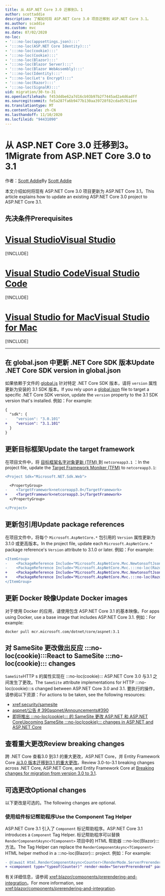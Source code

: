 ```yaml
---
title: 从 ASP.NET Core 3.0 迁移到3。1
author: scottaddie
description: 了解如何将 ASP.NET Core 3.0 项目迁移到 ASP.NET Core 3.1。
ms.author: scaddie
ms.custom: mvc
ms.date: 07/02/2020
no-loc:
- ':::no-loc(appsettings.json):::'
- ':::no-loc(ASP.NET Core Identity):::'
- ':::no-loc(cookie):::'
- ':::no-loc(Cookie):::'
- ':::no-loc(Blazor):::'
- ':::no-loc(Blazor Server):::'
- ':::no-loc(Blazor WebAssembly):::'
- ':::no-loc(Identity):::'
- ":::no-loc(Let's Encrypt):::"
- ':::no-loc(Razor):::'
- ':::no-loc(SignalR):::'
uid: migration/30-to-31
ms.openlocfilehash: f453ddbe62a7d16cb93b97b2f7445ad2a4d6adff
ms.sourcegitcommit: fe5a287fa6b9477b130aa39728f82cdad57611ee
ms.translationtype: MT
ms.contentlocale: zh-CN
ms.lasthandoff: 11/10/2020
ms.locfileid: "94431090"
---
```

# <a name="migrate-from-aspnet-core-30-to-31"></a><span data-ttu-id="3544a-103">从 ASP.NET Core 3.0 迁移到3。1</span><span class="sxs-lookup"><span data-stu-id="3544a-103">Migrate from ASP.NET Core 3.0 to 3.1</span></span>

<span data-ttu-id="3544a-104">作者：[Scott Addie](https://github.com/scottaddie)</span><span class="sxs-lookup"><span data-stu-id="3544a-104">By [Scott Addie](https://github.com/scottaddie)</span></span>

<span data-ttu-id="3544a-105">本文介绍如何将现有 ASP.NET Core 3.0 项目更新为 ASP.NET Core 3.1。</span><span class="sxs-lookup"><span data-stu-id="3544a-105">This article explains how to update an existing ASP.NET Core 3.0 project to ASP.NET Core 3.1.</span></span>

## <a name="prerequisites"></a><span data-ttu-id="3544a-106">先决条件</span><span class="sxs-lookup"><span data-stu-id="3544a-106">Prerequisites</span></span>

# <a name="visual-studio"></a>[<span data-ttu-id="3544a-107">Visual Studio</span><span class="sxs-lookup"><span data-stu-id="3544a-107">Visual Studio</span></span>](#tab/visual-studio)

[!INCLUDE[](~/includes/net-core-prereqs-vs-3.1.md)]

# <a name="visual-studio-code"></a>[<span data-ttu-id="3544a-108">Visual Studio Code</span><span class="sxs-lookup"><span data-stu-id="3544a-108">Visual Studio Code</span></span>](#tab/visual-studio-code)

[!INCLUDE[](~/includes/net-core-prereqs-vsc-3.1.md)]

# <a name="visual-studio-for-mac"></a>[<span data-ttu-id="3544a-109">Visual Studio for Mac</span><span class="sxs-lookup"><span data-stu-id="3544a-109">Visual Studio for Mac</span></span>](#tab/visual-studio-mac)

[!INCLUDE[](~/includes/net-core-prereqs-mac-3.1.md)]

---

## <a name="update-net-core-sdk-version-in-globaljson"></a><span data-ttu-id="3544a-110">在 global.json 中更新 .NET Core SDK 版本</span><span class="sxs-lookup"><span data-stu-id="3544a-110">Update .NET Core SDK version in global.json</span></span>

<span data-ttu-id="3544a-111">如果依赖于文件的 [global.js](/dotnet/core/tools/global-json) 针对特定 .NET Core SDK 版本，请将 `version` 属性更新为安装的 3.1 SDK 版本。</span><span class="sxs-lookup"><span data-stu-id="3544a-111">If you rely upon a [global.json](/dotnet/core/tools/global-json) file to target a specific .NET Core SDK version, update the `version` property to the 3.1 SDK version that's installed.</span></span> <span data-ttu-id="3544a-112">例如：</span><span class="sxs-lookup"><span data-stu-id="3544a-112">For example:</span></span>

```diff
{
  "sdk": {
-    "version": "3.0.101"
+    "version": "3.1.101"
  }
}
```

## <a name="update-the-target-framework"></a><span data-ttu-id="3544a-113">更新目标框架</span><span class="sxs-lookup"><span data-stu-id="3544a-113">Update the target framework</span></span>

<span data-ttu-id="3544a-114">在项目文件中，将 [目标框架名字对象更新 (TFM) ](/dotnet/standard/frameworks) 到 `netcoreapp3.1` ：</span><span class="sxs-lookup"><span data-stu-id="3544a-114">In the project file, update the [Target Framework Moniker (TFM)](/dotnet/standard/frameworks) to `netcoreapp3.1`:</span></span>

```diff
<Project Sdk="Microsoft.NET.Sdk.Web">

  <PropertyGroup>
-    <TargetFramework>netcoreapp3.0</TargetFramework>
+    <TargetFramework>netcoreapp3.1</TargetFramework>
  </PropertyGroup>

</Project>
```

## <a name="update-package-references"></a><span data-ttu-id="3544a-115">更新包引用</span><span class="sxs-lookup"><span data-stu-id="3544a-115">Update package references</span></span>

<span data-ttu-id="3544a-116">在项目文件中，将每个 `Microsoft.AspNetCore.*` 包引用的 `Version` 属性更新为3.1.0 或更高版本。</span><span class="sxs-lookup"><span data-stu-id="3544a-116">In the project file, update each `Microsoft.AspNetCore.*` package reference's `Version` attribute to 3.1.0 or later.</span></span> <span data-ttu-id="3544a-117">例如：</span><span class="sxs-lookup"><span data-stu-id="3544a-117">For example:</span></span>

```diff
<ItemGroup>
-    <PackageReference Include="Microsoft.AspNetCore.Mvc.NewtonsoftJson" Version="3.0.0" />
-    <PackageReference Include="Microsoft.AspNetCore.Mvc.:::no-loc(Razor):::.RuntimeCompilation" Version="3.0.0" Condition="'$(Configuration)' == 'Debug'" />
+    <PackageReference Include="Microsoft.AspNetCore.Mvc.NewtonsoftJson" Version="3.1.1" />
+    <PackageReference Include="Microsoft.AspNetCore.Mvc.:::no-loc(Razor):::.RuntimeCompilation" Version="3.1.1" Condition="'$(Configuration)' == 'Debug'" />
</ItemGroup>
```

## <a name="update-docker-images"></a><span data-ttu-id="3544a-118">更新 Docker 映像</span><span class="sxs-lookup"><span data-stu-id="3544a-118">Update Docker images</span></span>

<span data-ttu-id="3544a-119">对于使用 Docker 的应用，请使用包含 ASP.NET Core 3.1 的基本映像。</span><span class="sxs-lookup"><span data-stu-id="3544a-119">For apps using Docker, use a base image that includes ASP.NET Core 3.1.</span></span> <span data-ttu-id="3544a-120">例如：</span><span class="sxs-lookup"><span data-stu-id="3544a-120">For example:</span></span>

```console
docker pull mcr.microsoft.com/dotnet/core/aspnet:3.1
```

## <a name="react-to-samesite-no-loccookie-changes"></a><span data-ttu-id="3544a-121">对 SameSite 更改做出反应 :::no-loc(cookie):::</span><span class="sxs-lookup"><span data-stu-id="3544a-121">React to SameSite :::no-loc(cookie)::: changes</span></span>

<span data-ttu-id="3544a-122">`SameSite`HTTP s 的属性实现在 :::no-loc(cookie)::: ASP.NET Core 3.0 与3.1 之间发生了更改。</span><span class="sxs-lookup"><span data-stu-id="3544a-122">The `SameSite` attribute implementations for HTTP :::no-loc(cookie):::s changed between ASP.NET Core 3.0 and 3.1.</span></span> <span data-ttu-id="3544a-123">要执行的操作，请参阅以下资源：</span><span class="sxs-lookup"><span data-stu-id="3544a-123">For actions to be taken, see the following resources:</span></span>

* <xref:security/samesite>
* [<span data-ttu-id="3544a-124">aspnet/公告 # 390</span><span class="sxs-lookup"><span data-stu-id="3544a-124">aspnet/Announcements#390</span></span>](https://github.com/aspnet/Announcements/issues/390)
* <span data-ttu-id="3544a-125">[即将推出 :::no-loc(cookie)::: 的 SameSite 更改 ASP.NET 和 ASP.NET Core](https://devblogs.microsoft.com/aspnet/upcoming-samesite-:::no-loc(cookie):::-changes-in-asp-net-and-asp-net-core/)</span><span class="sxs-lookup"><span data-stu-id="3544a-125">[Upcoming SameSite :::no-loc(cookie)::: changes in ASP.NET and ASP.NET Core](https://devblogs.microsoft.com/aspnet/upcoming-samesite-:::no-loc(cookie):::-changes-in-asp-net-and-asp-net-core/)</span></span>

## <a name="review-breaking-changes"></a><span data-ttu-id="3544a-126">查看重大更改</span><span class="sxs-lookup"><span data-stu-id="3544a-126">Review breaking changes</span></span>

<span data-ttu-id="3544a-127">跨 .NET Core 查看3.0 到3.1 的重大更改，ASP.NET Core，并 Entity Framework Core [从3.0 版本迁移到3.1 的重大更改](/dotnet/core/compatibility/3.0-3.1)。</span><span class="sxs-lookup"><span data-stu-id="3544a-127">Review 3.0-to-3.1 breaking changes across .NET Core, ASP.NET Core, and Entity Framework Core at [Breaking changes for migration from version 3.0 to 3.1](/dotnet/core/compatibility/3.0-3.1).</span></span>

## <a name="optional-changes"></a><span data-ttu-id="3544a-128">可选更改</span><span class="sxs-lookup"><span data-stu-id="3544a-128">Optional changes</span></span>

<span data-ttu-id="3544a-129">以下更改是可选的。</span><span class="sxs-lookup"><span data-stu-id="3544a-129">The following changes are optional.</span></span>

### <a name="use-the-component-tag-helper"></a><span data-ttu-id="3544a-130">使用组件标记帮助程序</span><span class="sxs-lookup"><span data-stu-id="3544a-130">Use the Component Tag Helper</span></span>

<span data-ttu-id="3544a-131">ASP.NET Core 3.1 引入了 `Component` 标记帮助程序。</span><span class="sxs-lookup"><span data-stu-id="3544a-131">ASP.NET Core 3.1 introduces a `Component` Tag Helper.</span></span> <span data-ttu-id="3544a-132">标记帮助程序可以替换 `RenderComponentAsync<TComponent>` 项目中的 HTML 帮助器 :::no-loc(Blazor)::: 方法。</span><span class="sxs-lookup"><span data-stu-id="3544a-132">The Tag Helper can replace the `RenderComponentAsync<TComponent>` HTML helper method in a :::no-loc(Blazor)::: project.</span></span> <span data-ttu-id="3544a-133">例如：</span><span class="sxs-lookup"><span data-stu-id="3544a-133">For example:</span></span>

```diff
- @(await Html.RenderComponentAsync<Counter>(RenderMode.ServerPrerendered, new { IncrementAmount = 10 }))
+ <component type="typeof(Counter)" render-mode="ServerPrerendered" param-IncrementAmount="10" />
```

<span data-ttu-id="3544a-134">有关详细信息，请参阅 <xref:blazor/components/prerendering-and-integration>。</span><span class="sxs-lookup"><span data-stu-id="3544a-134">For more information, see <xref:blazor/components/prerendering-and-integration>.</span></span>
